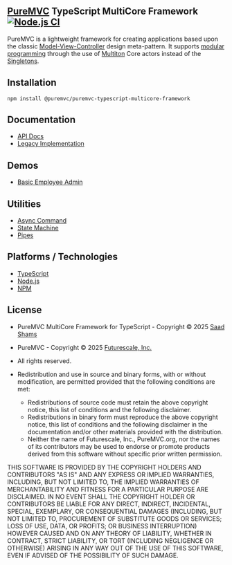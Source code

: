 ## [PureMVC](http://puremvc.org/) TypeScript MultiCore Framework [![Node.js CI](https://github.com/PureMVC/puremvc-typescript-multicore-framework/actions/workflows/node.js.yml/badge.svg)](https://github.com/PureMVC/puremvc-typescript-multicore-framework/actions/workflows/node.js.yml)

PureMVC is a lightweight framework for creating applications based upon the classic [Model-View-Controller](http://en.wikipedia.org/wiki/Model-view-controller) design meta-pattern. It supports [modular programming](http://en.wikipedia.org/wiki/Modular_programming) through the use of [Multiton](http://en.wikipedia.org/wiki/Multiton) Core actors instead of the [Singletons](http://en.wikipedia.org/wiki/Singleton_pattern).

## Installation
```shell
npm install @puremvc/puremvc-typescript-multicore-framework
```

## Documentation
* [API Docs](https://puremvc.org/pages/docs/TypeScript/multicore/)
* [Legacy Implementation](https://github.com/PureMVC/puremvc-typescript-multicore-framework/tree/1.3)

## Demos
* [Basic Employee Admin](https://github.com/PureMVC/puremvc-typescript-demo-employeeadmin/wiki)

## Utilities
* [Async Command](https://github.com/PureMVC/puremvc-typescript-util-async-command)
* [State Machine](https://github.com/PureMVC/puremvc-typescript-util-state-machine)
* [Pipes](https://github.com/PureMVC/puremvc-typescript-pipes)

## Platforms / Technologies
* [TypeScript](https://typescriptlang.org)
* [Node.js](https://nodejs.org)
* [NPM](https://www.npmjs.com/package/@puremvc/puremvc-typescript-multicore-framework?activeTab=readme)

## License
* PureMVC MultiCore Framework for TypeScript - Copyright © 2025 [Saad Shams](https://www.linkedin.com/in/muizz)
* PureMVC - Copyright © 2025 [Futurescale, Inc.](http://futurescale.com/)
* All rights reserved.

* Redistribution and use in source and binary forms, with or without modification, are permitted provided that the following conditions are met:

    * Redistributions of source code must retain the above copyright notice, this list of conditions and the following disclaimer.
    * Redistributions in binary form must reproduce the above copyright notice, this list of conditions and the following disclaimer in the documentation and/or other materials provided with the distribution.
    * Neither the name of Futurescale, Inc., PureMVC.org, nor the names of its contributors may be used to endorse or promote products derived from this software without specific prior written permission.

THIS SOFTWARE IS PROVIDED BY THE COPYRIGHT HOLDERS AND CONTRIBUTORS "AS IS" AND ANY EXPRESS OR IMPLIED WARRANTIES, INCLUDING, BUT NOT LIMITED TO, THE IMPLIED WARRANTIES OF MERCHANTABILITY AND FITNESS FOR A PARTICULAR PURPOSE ARE DISCLAIMED. IN NO EVENT SHALL THE COPYRIGHT HOLDER OR CONTRIBUTORS BE LIABLE FOR ANY DIRECT, INDIRECT, INCIDENTAL, SPECIAL, EXEMPLARY, OR CONSEQUENTIAL DAMAGES (INCLUDING, BUT NOT LIMITED TO, PROCUREMENT OF SUBSTITUTE GOODS OR SERVICES; LOSS OF USE, DATA, OR PROFITS; OR BUSINESS INTERRUPTION) HOWEVER CAUSED AND ON ANY THEORY OF LIABILITY, WHETHER IN CONTRACT, STRICT LIABILITY, OR TORT (INCLUDING NEGLIGENCE OR OTHERWISE) ARISING IN ANY WAY OUT OF THE USE OF THIS SOFTWARE, EVEN IF ADVISED OF THE POSSIBILITY OF SUCH DAMAGE.

